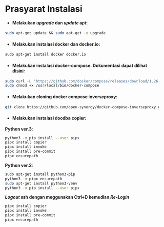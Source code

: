 # Prasyarat Instalasi
- <h4>Melakukan <i>upgrade</i> dan <i>update</i> apt:</h4>
```bash
sudo apt-get update && sudo apt-get -y upgrade
```
- <h4>Melakukan instalasi docker dan docker.io:</h4>
```bash
sudo apt-get install docker docker.io
```
- <h4>Melakukan instalasi docker-compose. Dokumentasi dapat dilihat <a href="https://docs.docker.com/compose/install/">disini</a>:</h4>
```bash
sudo curl -L "https://github.com/docker/compose/releases/download/1.26.0/docker-compose-$(uname -s)-$(uname -m)" -o /usr/local/bin/docker-compose
sudo chmod +x /usr/local/bin/docker-compose
```
- <h4>Melakukan cloning docker compose inverseproxy:</h4>
```bash
git clone https://github.com/open-synergy/docker-compose-inverseproxy.git <nama-folder-inverse-proxy>
```
- <h4>Melakukan instalasi doodba copier:</h4>
<b>Python ver.3</b>:

```bash
python3 -m pip install --user pipx
pipx install copier
pipx install invoke
pipx install pre-commit
pipx ensurepath
```
<b>Python ver.2</b>:

```bash
sudo apt-get install python3-pip
python3 -m pipx ensurepath
sudo apt-get install python3-venv
python3 -m pip install --user pipx
```
<b><i>Logout</i> ssh dengan meggunakan Ctrl+D kemudian <i>Re-Login</i></b>
```bash
pipx install copier
pipx install invoke
pipx install pre-commit
pipx ensurepath
```
